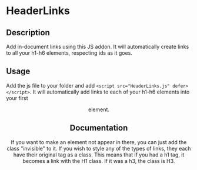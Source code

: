 # HeaderLinks
## Description
Add in-document links using this JS addon. It will automatically create links to all your h1-h6 elements, respecting ids as it goes.
## Usage
Add the js file to your folder and add `<script src="HeaderLinks.js" defer></script>`.
It will automatically add links to each of your h1-h6 elements into your first <header> element.
## Documentation
If you want to make an element not appear in there, you can just add the class "invisible" to it.
If you wish to style any of the types of links, they each have their original tag as a class.
  This means that if you had a h1 tag, it becomes a link with the H1 class.
  If it was a h3, the class is H3.
